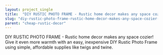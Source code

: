 ```yaml
---
layout: project_single
title:  "DIY RUSTIC PHOTO FRAME - Rustic home decor makes any space cozier! Give it even more warmth with an easy, inexpensive DIY Rustic Photo Frame using simple, affordable supplies like twigs and twine."
slug: "diy-rustic-photo-frame-rustic-home-decor-makes-any-space-cozier-give-it-even"
parent: "cheap-rustic-decor"
---
```

DIY RUSTIC PHOTO FRAME - Rustic home decor makes any space cozier! Give it even more warmth with an easy, inexpensive DIY Rustic Photo Frame using simple, affordable supplies like twigs and twine.